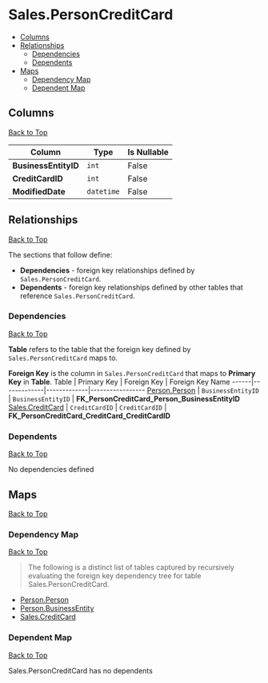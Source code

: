 # Sales.PersonCreditCard

* [Columns](#columns)
* [Relationships](#relationships)
    * [Dependencies](#dependencies)
    * [Dependents](#dependents)
* [Maps](#maps)
    * [Dependency Map](#dependency-map)
    * [Dependent Map](#dependent-map)

## Columns
[Back to Top](#salespersoncreditcard)

Column | Type | Is Nullable
-------|------|------------
**BusinessEntityID** | `int` | False
**CreditCardID** | `int` | False
**ModifiedDate** | `datetime` | False

## Relationships
[Back to Top](#salespersoncreditcard)


The sections that follow define:
* **Dependencies** - foreign key relationships defined by `Sales.PersonCreditCard`.
* **Dependents** - foreign key relationships defined by other tables that reference `Sales.PersonCreditCard`.

### Dependencies
[Back to Top](#salespersoncreditcard)


**Table** refers to the table that the foreign key defined by `Sales.PersonCreditCard` maps to.

**Foreign Key** is the column in `Sales.PersonCreditCard` that maps to **Primary Key** in **Table**.
Table | Primary Key | Foreign Key | Foreign Key Name
------|-------------|-------------|-----------------
[Person.Person](../Person/Person.md) | `BusinessEntityID` | `BusinessEntityID` | **FK_PersonCreditCard_Person_BusinessEntityID**
[Sales.CreditCard](./CreditCard.md) | `CreditCardID` | `CreditCardID` | **FK_PersonCreditCard_CreditCard_CreditCardID**

### Dependents
[Back to Top](#salespersoncreditcard)

No dependencies defined

## Maps
[Back to Top](#salespersoncreditcard)

### Dependency Map
[Back to Top](#salespersoncreditcard)

> The following is a distinct list of tables captured by recursively evaluating the foreign key dependency tree for table Sales.PersonCreditCard.

* [Person.Person](../Person/Person.md)
* [Person.BusinessEntity](./BusinessEntity.md)
* [Sales.CreditCard](./CreditCard.md)
### Dependent Map
[Back to Top](#salespersoncreditcard)

Sales.PersonCreditCard has no dependents
